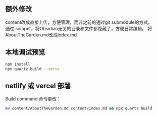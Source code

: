 ## 额外修改

content改成直接上传，方便管理，而非之前的通过git submodule的方式。  
通过 snippet，将Obsidian无关的目录和文件都隐藏了，方便日常编辑。
将AboutTheGarden.md改成index.md

## 本地调试预览

```bash
npm install
npx quartz build --serve
```

## netlify 或 vercel 部署

Build command 命令更改：
```bash
mv content/AboutTheGarden.md content/index.md && npx quartz build
```